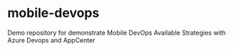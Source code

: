 # mobile-devops
Demo repository for demonstrate Mobile DevOps Available Strategies with Azure Devops and AppCenter
